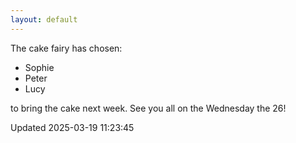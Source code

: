 ```yaml
---
layout: default
---
```


The cake fairy has chosen:
  -  Sophie
  -  Peter
  -  Lucy

to bring the cake next week. See you all on the Wednesday the 26!


Updated 2025-03-19 11:23:45
